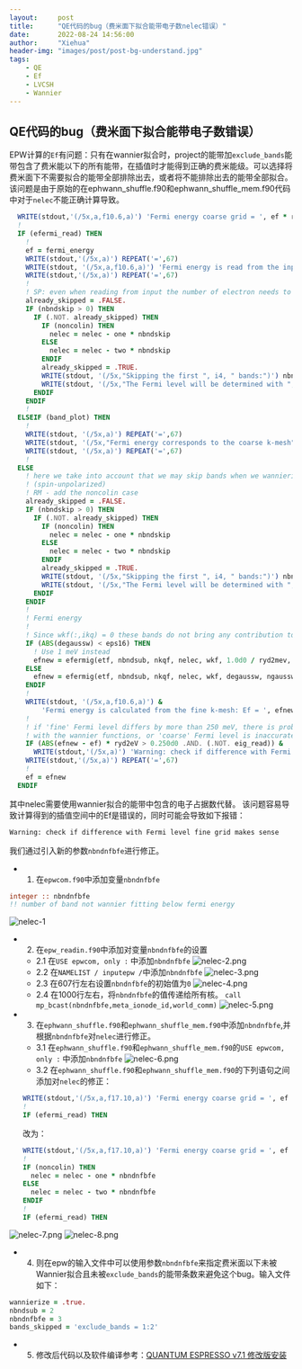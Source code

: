 ```yaml
---
layout:     post
title:      "QE代码的bug（费米面下拟合能带电子数nelec错误）"
date:       2022-08-24 14:56:00
author:     "Xiehua"
header-img: "images/post/post-bg-understand.jpg"
tags:
    - QE
    - Ef
    - LVCSH
    - Wannier
---
```


## QE代码的bug（费米面下拟合能带电子数错误）

EPW计算的`Ef`有问题：只有在wannier拟合时，project的能带加`exclude_bands`能带包含了费米能以下的所有能带，在插值时才能得到正确的费米能级。可以选择将费米面下不需要拟合的能带全部排除出去，或者将不能排除出去的能带全部拟合。该问题是由于原始的在ephwann_shuffle.f90和ephwann_shuffle_mem.f90代码中对于`nelec`不能正确计算导致。

```fortran
  WRITE(stdout,'(/5x,a,f10.6,a)') 'Fermi energy coarse grid = ', ef * ryd2ev, ' eV'
  !
  IF (efermi_read) THEN
    !
    ef = fermi_energy
    WRITE(stdout,'(/5x,a)') REPEAT('=',67)
    WRITE(stdout, '(/5x,a,f10.6,a)') 'Fermi energy is read from the input file: Ef = ', ef * ryd2ev, ' eV'
    WRITE(stdout,'(/5x,a)') REPEAT('=',67)
    !
    ! SP: even when reading from input the number of electron needs to be correct
    already_skipped = .FALSE.
    IF (nbndskip > 0) THEN
      IF (.NOT. already_skipped) THEN
        IF (noncolin) THEN
          nelec = nelec - one * nbndskip
        ELSE
          nelec = nelec - two * nbndskip
        ENDIF
        already_skipped = .TRUE.
        WRITE(stdout, '(/5x,"Skipping the first ", i4, " bands:")') nbndskip
        WRITE(stdout, '(/5x,"The Fermi level will be determined with ", f9.5, " electrons")') nelec
      ENDIF
    ENDIF
    !
  ELSEIF (band_plot) THEN
    !
    WRITE(stdout, '(/5x,a)') REPEAT('=',67)
    WRITE(stdout, '(/5x,"Fermi energy corresponds to the coarse k-mesh")')
    WRITE(stdout, '(/5x,a)') REPEAT('=',67)
    !
  ELSE
    ! here we take into account that we may skip bands when we wannierize
    ! (spin-unpolarized)
    ! RM - add the noncolin case
    already_skipped = .FALSE.
    IF (nbndskip > 0) THEN
      IF (.NOT. already_skipped) THEN
        IF (noncolin) THEN
          nelec = nelec - one * nbndskip
        ELSE
          nelec = nelec - two * nbndskip
        ENDIF
        already_skipped = .TRUE.
        WRITE(stdout, '(/5x,"Skipping the first ", i4, " bands:")') nbndskip
        WRITE(stdout, '(/5x,"The Fermi level will be determined with ", f9.5, " electrons")') nelec
      ENDIF
    ENDIF
    !
    ! Fermi energy
    !
    ! Since wkf(:,ikq) = 0 these bands do not bring any contribution to Fermi level
    IF (ABS(degaussw) < eps16) THEN
      ! Use 1 meV instead
      efnew = efermig(etf, nbndsub, nkqf, nelec, wkf, 1.0d0 / ryd2mev, ngaussw, 0, isk_dummy)
    ELSE
      efnew = efermig(etf, nbndsub, nkqf, nelec, wkf, degaussw, ngaussw, 0, isk_dummy)
    ENDIF
    !
    WRITE(stdout, '(/5x,a,f10.6,a)') &
        'Fermi energy is calculated from the fine k-mesh: Ef = ', efnew * ryd2ev, ' eV'
    !
    ! if 'fine' Fermi level differs by more than 250 meV, there is probably something wrong
    ! with the wannier functions, or 'coarse' Fermi level is inaccurate
    IF (ABS(efnew - ef) * ryd2eV > 0.250d0 .AND. (.NOT. eig_read)) &
      WRITE(stdout,'(/5x,a)') 'Warning: check if difference with Fermi level fine grid makes sense'
    WRITE(stdout,'(/5x,a)') REPEAT('=',67)
    !
    ef = efnew
  ENDIF
```

其中nelec需要使用wannier拟合的能带中包含的电子占据数代替。
该问题容易导致计算得到的插值空间中的Ef是错误的，同时可能会导致如下报错：

```txt
Warning: check if difference with Fermi level fine grid makes sense
```

我们通过引入新的参数`nbndnfbfe`进行修正。

- 1. 在`epwcom.f90`中添加变量`nbndnfbfe`

```fortran
integer :: nbndnfbfe
!! number of band not wannier fitting below fermi energy
```

![nelec-1][0]

- 2. 在`epw_readin.f90`中添加对变量`nbndnfbfe`的设置
  - 2.1 在`USE epwcom, only :` 中添加`nbndnfbfe`
  ![nelec-2.png][1]
  - 2.2 在`NAMELIST / inputepw /`中添加`nbndnfbfe`
  ![nelec-3.png][2]
  - 2.3 在607行左右设置`nbndnfbfe`的初始值为`0`
  ![nelec-4.png][3]
  - 2.4 在1000行左右，将`nbndnfbfe`的值传递给所有核。
  `call mp_bcast(nbndnfbfe,meta_ionode_id,world_comm)`
  ![nelec-5.png][4]

- 3. 在`ephwann_shuffle.f90`和`ephwann_shuffle_mem.f90`中添加`nbndnfbfe`,并根据`nbndnfbfe`对`nelec`进行修正。

  - 3.1 在`ephwann_shuffle.f90`和`ephwann_shuffle_mem.f90`的`USE epwcom, only :` 中添加`nbndnfbfe`
  ![nelec-6.png][5]
  - 3.2 在`ephwann_shuffle.f90`和`ephwann_shuffle_mem.f90`的下列语句之间添加对`nelec`的修正：
  
  ```fortran
  WRITE(stdout,'(/5x,a,f17.10,a)') 'Fermi energy coarse grid = ', ef * ryd2ev, ' eV'	
  !
  IF (efermi_read) THEN
  ```

  改为：
  
  ```fortran
  WRITE(stdout,'(/5x,a,f17.10,a)') 'Fermi energy coarse grid = ', ef * ryd2ev, ' eV'
  !
  IF (noncolin) THEN
    nelec = nelec - one * nbndnfbfe
  ELSE
    nelec = nelec - two * nbndnfbfe
  ENDIF
  !
  IF (efermi_read) THEN
  ```

 ![nelec-7.png][6]
 ![nelec-8.png][7]

- 4. 则在epw的输入文件中可以使用参数`nbndnfbfe`来指定费米面以下未被Wannier拟合且未被`exclude_bands`的能带条数来避免这个bug。输入文件如下：

```fortran
wannierize = .true.
nbndsub = 2
nbndnfbfe = 3
bands_skipped = 'exclude_bands = 1:2'
```

- 5. 修改后代码以及软件编译参考：[QUANTUM ESPRESSO v7.1 修改版安装][10]

[0]:https://xh125.github.io/images/QE-change/nelec-1.png
[1]:https://xh125.github.io/images/QE-change/nelec-2.png
[2]:https://xh125.github.io/images/QE-change/nelec-3.png
[3]:https://xh125.github.io/images/QE-change/nelec-4.png
[4]:https://xh125.github.io/images/QE-change/nelec-5.png
[5]:https://xh125.github.io/images/QE-change/nelec-6.png
[6]:https://xh125.github.io/images/QE-change/nelec-7.png
[7]:https://xh125.github.io/images/QE-change/nelec-8.png

[10]:https://xh125.github.io/2022/07/01/QE-v7.1-install/
[21]:https://github.com/xh125/LVCSH-new/blob/main/docs/QE_change_code/QE_change_code/v7.1/Originalcode/PW/src/summary.f90
[31]:https://github.com/xh125/LVCSH-new/blob/main/docs/QE_change_code/QE_change_code/v7.1/PW/src/summary.f90  
